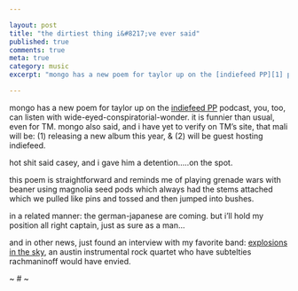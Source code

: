```yaml
---

layout: post
title: "the dirtiest thing i&#8217;ve ever said"
published: true
comments: true
meta: true
category: music
excerpt: "mongo has a new poem for taylor up on the [indiefeed PP][1] podcast, you, too, can listen with wide-eyed-conspiratorial-wonder. it is funnier than usual, even for TM. mongo also said, and i have yet to verify on TM’s site, that mali will be: (1) releasing a new album this year, & (2) will be guest hosting indiefeed."

---
```


mongo has a new poem for taylor up on the [indiefeed PP][1] podcast, you, too, can listen with wide-eyed-conspiratorial-wonder. it is funnier than usual, even for TM. mongo also said, and i have yet to verify on TM’s site, that mali will be: (1) releasing a new album this year, & (2) will be guest hosting indiefeed. 

 [1]: http://www.indiefeedpp.libsyn.com/index.php?post_id=231872

hot shit said casey, and i gave him a detention…..on the spot. 

this poem is straightforward and reminds me of playing grenade wars with beaner using magnolia seed pods which always had the stems attached which we pulled like pins and tossed and then jumped into bushes.

in a related manner: the german-japanese are coming. but i’ll hold my position all right captain, just as sure as a man…

and in other news, just found an interview with my favorite band: [explosions in the sky][2], an austin instrumental rock quartet who have subtelties rachmaninoff would have envied.

 [2]: http://indieinterviews.libsyn.com/index.php?post_id=49051

~ # ~